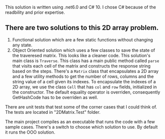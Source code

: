 This solution is written using .net6.0 and C# 10. I chose C# because of the readbility and prior expertise.


## There are two solutions to this 2D array problem.

1. Functional solution which are a few static functions without changing any state.
2. Object Oriented solution which uses a few classes to save the state of the traveresed matrix. This looks like a cleaner code.
   This solution's main class is `Traverse`. This class has a main public method called `parse` that visits each cell of the matrix and constructs the response string based on the steps. There's a `Matrix` class that encapsulates a 2D array and a few utility methods to get the number of rows, columns and the string value of a cell given its indexes. To encapsulate the indexes of a 2D array, we use the class `Cell` that has `col` and `row` fields, initialized in the constructor. The default equality operator is overriden, consequently GetHashCode has to be overriden as well.

There are unit tests that test some of the corner cases that I could think of. The tests are located in "2DMatrix.Test" folder.

The main project compiles as an executable that runs the code with a few sample cases. There's a switch to choose which solution to use. By default it runs the OOO solution.